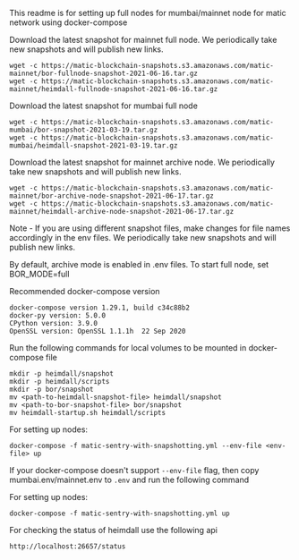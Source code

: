 This readme is for setting up full nodes for mumbai/mainnet node for matic network using docker-compose

Download the latest snapshot for mainnet full node. We periodically take new snapshots and will publish new links.
```
wget -c https://matic-blockchain-snapshots.s3.amazonaws.com/matic-mainnet/bor-fullnode-snapshot-2021-06-16.tar.gz
wget -c https://matic-blockchain-snapshots.s3.amazonaws.com/matic-mainnet/heimdall-fullnode-snapshot-2021-06-16.tar.gz
```

Download the latest snapshot for mumbai full node
```
wget -c https://matic-blockchain-snapshots.s3.amazonaws.com/matic-mumbai/bor-snapshot-2021-03-19.tar.gz
wget -c https://matic-blockchain-snapshots.s3.amazonaws.com/matic-mumbai/heimdall-snapshot-2021-03-19.tar.gz
```

Download the latest snapshot for mainnet archive node. We periodically take new snapshots and will publish new links.
```
wget -c https://matic-blockchain-snapshots.s3.amazonaws.com/matic-mainnet/bor-archive-node-snapshot-2021-06-17.tar.gz
wget -c https://matic-blockchain-snapshots.s3.amazonaws.com/matic-mainnet/heimdall-archive-node-snapshot-2021-06-17.tar.gz
```

Note - If you are using different snapshot files, make changes for file names accordingly in the env files. We periodically take new snapshots and will publish new links.

By default, archive mode is enabled in .env files. To start full node, set BOR_MODE=full

Recommended docker-compose version
```
docker-compose version 1.29.1, build c34c88b2
docker-py version: 5.0.0
CPython version: 3.9.0
OpenSSL version: OpenSSL 1.1.1h  22 Sep 2020
```

Run the following commands for local volumes to be mounted in docker-compose file
```
mkdir -p heimdall/snapshot
mkdir -p heimdall/scripts
mkdir -p bor/snapshot
mv <path-to-heimdall-snapshot-file> heimdall/snapshot
mv <path-to-bor-snapshot-file> bor/snapshot
mv heimdall-startup.sh heimdall/scripts
```

For setting up nodes:
```
docker-compose -f matic-sentry-with-snapshotting.yml --env-file <env-file> up
```

If your docker-compose doesn't support `--env-file` flag, then copy mumbai.env/mainnet.env to `.env` and run the following command

For setting up nodes:
```
docker-compose -f matic-sentry-with-snapshotting.yml up
```

For checking the status of heimdall use the following api
```
http://localhost:26657/status
```
